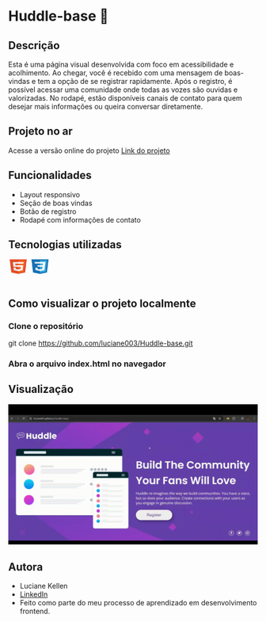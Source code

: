 # Huddle-base 🤝

## Descrição
Esta é uma página visual desenvolvida com foco em acessibilidade e acolhimento.
Ao chegar, você é recebido com uma mensagem de boas-vindas e tem a opção de se registrar rapidamente. Após o registro, é possível acessar uma comunidade onde todas as vozes são ouvidas e valorizadas.
No rodapé, estão disponíveis canais de contato para quem desejar mais informações ou queira conversar diretamente.

## Projeto no ar
Acesse a versão online do projeto
[Link do projeto](https://luciane003.github.io/Huddle-base/)

## Funcionalidades
- Layout responsivo
- Seção de boas vindas
- Botão de registro
- Rodapé com informações de contato

## Tecnologias utilizadas
<div style="display: inline_block">
  <img align="center" alt="HTML" height="30" width="40" src="https://raw.githubusercontent.com/devicons/devicon/master/icons/html5/html5-original.svg">
  <img align="center" alt="CSS" height="30" width="40" src="https://raw.githubusercontent.com/devicons/devicon/master/icons/css3/css3-original.svg">
</div><br>

## Como visualizar o projeto localmente
### Clone o repositório
git clone https://github.com/luciane003/Huddle-base.git
### Abra o arquivo index.html no navegador

## Visualização
![Demonstração do projeto](./src/design/Huddle-base-gif.gif)

## Autora
- Luciane Kellen
- [LinkedIn](https://www.linkedin.com/in/luciane-kellen-bb8279342/?trk=opento_sprofile_details)
- Feito como parte do meu processo de aprendizado em desenvolvimento frontend.

